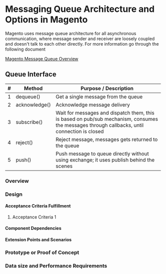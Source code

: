 # Messaging Queue Architecture and Options in Magento

Magento uses message queue architecture for all asynchronous communication, where message sender and receiver are loosely coupled and doesn't talk to each other directly. For more information go through the following document 

[Magento Message Queue Overview](https://devdocs.magento.com/guides/v2.3/extension-dev-guide/message-queues/message-queues.html)

## Queue Interface



| #    | Method        | Purpose / Description                                        |
| ---- | ------------- | ------------------------------------------------------------ |
| 1    | dequeue()     | Get a single message from the queue                          |
| 2    | acknowledge() | Acknowledge message delivery                                 |
| 3    | subscribe()   | Wait for messages and dispatch them, this is based on pub/sub mechanism, consumes the messages through callbacks, until connection is closed |
| 4    | reject()      | Reject message, messages gets returned to the queue          |
| 5    | push()        | Push message to queue directly without using exchange; it uses publish behind the scenes |
<!-- Describe any new terms used in the document -->

### Overview

<!-- Describe what we are trying to solve and a few sentence summary of design approach. -->

### Design

<!-- In this section provide relevant details at a high level, including the introduction of any new technologies being utilized for the design. 

Hints:
1. What breaking changes are expected? 
1. What information will be logged?
1. New data or config that should be propagated from dev to production?
1. Will this work on read-only filesystem? If no, provide details about what functionality requires writable filesystem.
1. Does this increase downtime?
1. What data or code migration is required? Describe possible ways of automatic migration, as well as highlight what can be done only manually.
1. Is there existing open source solution that can be used here? Can it be implemented using existing Magento feature?
1. Is any performance degradation expected, including application under high load?
1. Will it influence horizontal scalability of Magento? Does it introduce new tables? New foreign Keys? Can it be put to separate database? Is it failsafe?
1. Any new vulnerability type possible?
   1. New entry point introduced?
   1. Store or user data exposed?
   1. Is encryption needed?
   1. New ACL rule is needed?
1. New type of tests needed? New static tests?
1. Any staged content? How will it work with staged content?
1. Any new cacheable content? What pages will have to be invalidated if the content changes? Any new pages? More versions of existing content should be cached? Modifications to caching engine?
1. Is it isolated? Is it a routine work that does not require domain knowledge?
-->

#### Acceptance Criteria Fulfillment

<!-- If the document is intended for an existing story/task, provide alignment with its acceptance criteria. -->

1. Acceptance Criteria 1
  <!-- Description how acceptance criteria will be achieved --> 

#### Component Dependencies

<!-- List of components or epics that should be implemented to finish this epic --> 

#### Extension Points and Scenarios

<!-- In this section describe customization points that can be used by third party developers to customize behavior described in design -->

### Prototype or Proof of Concept

<!-- Is a proof of concept available for the design? If so provide a git gist or branch demonstrating the design. --> 

### Data size and Performance Requirements

<!-- If new behaviour is planned to be implemented, data and performance requirements must be described here. No significant resource consumption growth is allowed. --> 

